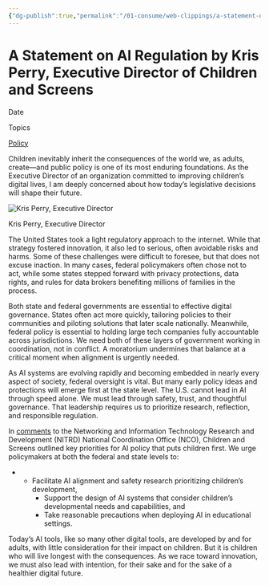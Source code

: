 ```yaml
---
{"dg-publish":true,"permalink":"/01-consume/web-clippings/a-statement-on-ai-regulation-by-kris-perry-executive-director-of-children-and-screens/","title":"A Statement on AI Regulation by Kris Perry, Executive Director of Children and Screens","tags":["clippings"],"created":"2025-06-26"}
---
```


# A Statement on AI Regulation by Kris Perry, Executive Director of Children and Screens
Date

Topics

[Policy](https://www.childrenandscreens.org/newsroom/news/?topics[]=policy)

Children inevitably inherit the consequences of the world we, as adults, create—and public policy is one of its most enduring foundations. As the Executive Director of an organization committed to improving children’s digital lives, I am deeply concerned about how today’s legislative decisions will shape their future.

![Kris Perry, Executive Director](https://www.childrenandscreens.org/wp-content/uploads/2023/10/Kris-Perry-Headshot1-300x200.jpg)

Kris Perry, Executive Director

The United States took a light regulatory approach to the internet. While that strategy fostered innovation, it also led to serious, often avoidable risks and harms. Some of these challenges were difficult to foresee, but that does not excuse inaction. In many cases, federal policymakers often chose not to act, while some states stepped forward with privacy protections, data rights, and rules for data brokers benefiting millions of families in the process.

Both state and federal governments are essential to effective digital governance. States often act more quickly, tailoring policies to their communities and piloting solutions that later scale nationally. Meanwhile, federal policy is essential to holding large tech companies fully accountable across jurisdictions. We need both of these layers of government working in coordination, not in conflict. A moratorium undermines that balance at a critical moment when alignment is urgently needed.

As AI systems are evolving rapidly and becoming embedded in nearly every aspect of society, federal oversight is vital. But many early policy ideas and protections will emerge first at the state level. The U.S. cannot lead in AI through speed alone. We must lead through safety, trust, and thoughtful governance. That leadership requires us to prioritize research, reflection, and responsible regulation.

In [comments](https://www.childrenandscreens.org/newsroom/news/children-and-screens-submits-comments-on-ai-research-and-development-in-the-interest-of-children/) to the Networking and Information Technology Research and Development (NITRD) National Coordination Office (NCO), Children and Screens outlined key priorities for AI policy that puts children first. We urge policymakers at both the federal and state levels to:

- - Facilitate AI alignment and safety research prioritizing children’s development,
	- Support the design of AI systems that consider children’s developmental needs and capabilities, and
	- Take reasonable precautions when deploying AI in educational settings.

Today’s AI tools, like so many other digital tools, are developed by and for adults, with little consideration for their impact on children. But it is children who will live longest with the consequences. As we race toward innovation, we must also lead with intention, for their sake and for the sake of a healthier digital future.